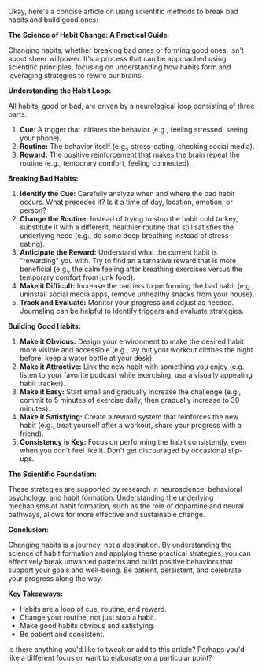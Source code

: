 Okay, here's a concise article on using scientific methods to break bad habits and build good ones:

**The Science of Habit Change: A Practical Guide**

Changing habits, whether breaking bad ones or forming good ones, isn't about sheer willpower. It's a process that can be approached using scientific principles, focusing on understanding how habits form and leveraging strategies to rewire our brains.

**Understanding the Habit Loop:**

All habits, good or bad, are driven by a neurological loop consisting of three parts:

1.  **Cue:** A trigger that initiates the behavior (e.g., feeling stressed, seeing your phone).
2.  **Routine:** The behavior itself (e.g., stress-eating, checking social media).
3.  **Reward:** The positive reinforcement that makes the brain repeat the routine (e.g., temporary comfort, feeling connected).

**Breaking Bad Habits:**

1.  **Identify the Cue:** Carefully analyze when and where the bad habit occurs. What precedes it? Is it a time of day, location, emotion, or person?
2.  **Change the Routine:** Instead of trying to stop the habit cold turkey, substitute it with a different, healthier routine that still satisfies the underlying need (e.g., do some deep breathing instead of stress-eating).
3.  **Anticipate the Reward:** Understand what the current habit is "rewarding" you with. Try to find an alternative reward that is more beneficial (e.g., the calm feeling after breathing exercises versus the temporary comfort from junk food).
4.  **Make it Difficult:** Increase the barriers to performing the bad habit (e.g., uninstall social media apps, remove unhealthy snacks from your house).
5. **Track and Evaluate:** Monitor your progress and adjust as needed. Journaling can be helpful to identify triggers and evaluate strategies.

**Building Good Habits:**

1.  **Make it Obvious:** Design your environment to make the desired habit more visible and accessible (e.g., lay out your workout clothes the night before, keep a water bottle at your desk).
2.  **Make it Attractive:** Link the new habit with something you enjoy (e.g., listen to your favorite podcast while exercising, use a visually appealing habit tracker).
3.  **Make it Easy:** Start small and gradually increase the challenge (e.g., commit to 5 minutes of exercise daily, then gradually increase to 30 minutes).
4.  **Make it Satisfying:** Create a reward system that reinforces the new habit (e.g., treat yourself after a workout, share your progress with a friend).
5.  **Consistency is Key:** Focus on performing the habit consistently, even when you don't feel like it. Don't get discouraged by occasional slip-ups.

**The Scientific Foundation:**

These strategies are supported by research in neuroscience, behavioral psychology, and habit formation. Understanding the underlying mechanisms of habit formation, such as the role of dopamine and neural pathways, allows for more effective and sustainable change.

**Conclusion:**

Changing habits is a journey, not a destination. By understanding the science of habit formation and applying these practical strategies, you can effectively break unwanted patterns and build positive behaviors that support your goals and well-being. Be patient, persistent, and celebrate your progress along the way.

**Key Takeaways:**

*   Habits are a loop of cue, routine, and reward.
*   Change your routine, not just stop a habit.
*   Make good habits obvious and satisfying.
*   Be patient and consistent.

Is there anything you'd like to tweak or add to this article? Perhaps you'd like a different focus or want to elaborate on a particular point?
